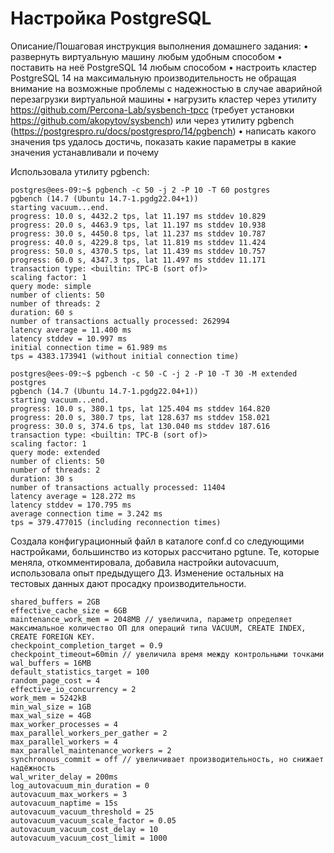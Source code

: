 # Настройка PostgreSQL 

Описание/Пошаговая инструкция выполнения домашнего задания:
• развернуть виртуальную машину любым удобным способом
• поставить на неё PostgreSQL 14 любым способом
• настроить кластер PostgreSQL 14 на максимальную производительность не
обращая внимание на возможные проблемы с надежностью в случае
аварийной перезагрузки виртуальной машины
• нагрузить кластер через утилиту
https://github.com/Percona-Lab/sysbench-tpcc (требует установки
https://github.com/akopytov/sysbench) или через утилиту pgbench (https://postgrespro.ru/docs/postgrespro/14/pgbench)
• написать какого значения tps удалось достичь, показать какие параметры в
какие значения устанавливали и почему

Использовала утилиту pgbench:

```
postgres@ees-09:~$ pgbench -c 50 -j 2 -P 10 -T 60 postgres
pgbench (14.7 (Ubuntu 14.7-1.pgdg22.04+1))
starting vacuum...end.
progress: 10.0 s, 4432.2 tps, lat 11.197 ms stddev 10.829
progress: 20.0 s, 4463.9 tps, lat 11.197 ms stddev 10.938
progress: 30.0 s, 4450.8 tps, lat 11.237 ms stddev 10.787
progress: 40.0 s, 4229.8 tps, lat 11.819 ms stddev 11.424
progress: 50.0 s, 4370.5 tps, lat 11.439 ms stddev 10.757
progress: 60.0 s, 4347.3 tps, lat 11.497 ms stddev 11.171
transaction type: <builtin: TPC-B (sort of)>
scaling factor: 1
query mode: simple
number of clients: 50
number of threads: 2
duration: 60 s
number of transactions actually processed: 262994
latency average = 11.400 ms
latency stddev = 10.997 ms
initial connection time = 61.989 ms
tps = 4383.173941 (without initial connection time)
```

```
postgres@ees-09:~$ pgbench -c 50 -C -j 2 -P 10 -T 30 -M extended postgres
pgbench (14.7 (Ubuntu 14.7-1.pgdg22.04+1))
starting vacuum...end.
progress: 10.0 s, 380.1 tps, lat 125.404 ms stddev 164.820
progress: 20.0 s, 380.7 tps, lat 128.637 ms stddev 158.021
progress: 30.0 s, 374.6 tps, lat 130.040 ms stddev 187.616
transaction type: <builtin: TPC-B (sort of)>
scaling factor: 1
query mode: extended
number of clients: 50
number of threads: 2
duration: 30 s
number of transactions actually processed: 11404
latency average = 128.272 ms
latency stddev = 170.795 ms
average connection time = 3.242 ms
tps = 379.477015 (including reconnection times)
```

Создала конфигурационный файл в каталоге conf.d cо следующими настройками, большинство из которых рассчитано pgtune. Те, которые меняла, откомментировала, добавила настройки autovacuum, использовала опыт предыдущего ДЗ. Изменение остальных на тестовых данных дают просадку производительности.

```
shared_buffers = 2GB
effective_cache_size = 6GB
maintenance_work_mem = 2048MB // увеличила, параметр определяет максимальное количество ОП для операций типа VACUUM, CREATE INDEX, CREATE FOREIGN KEY.
checkpoint_completion_target = 0.9
checkpoint_timeout=60min // увеличила время между контрольными точками
wal_buffers = 16MB
default_statistics_target = 100
random_page_cost = 4
effective_io_concurrency = 2
work_mem = 5242kB
min_wal_size = 1GB
max_wal_size = 4GB 
max_worker_processes = 4
max_parallel_workers_per_gather = 2
max_parallel_workers = 4
max_parallel_maintenance_workers = 2
synchronous_commit = off // увеличивает производительность, но снижает надёжность
wal_writer_delay = 200ms
log_autovacuum_min_duration = 0
autovacuum_max_workers = 3
autovacuum_naptime = 15s
autovacuum_vacuum_threshold = 25
autovacuum_vacuum_scale_factor = 0.05
autovacuum_vacuum_cost_delay = 10
autovacuum_vacuum_cost_limit = 1000
```
